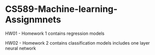 # CS589-Machine-learning-Assignmnets
HW01 -  Homework 1 contains regression models

HW02 - Homework 2 contains classification models includes one layer neural network

